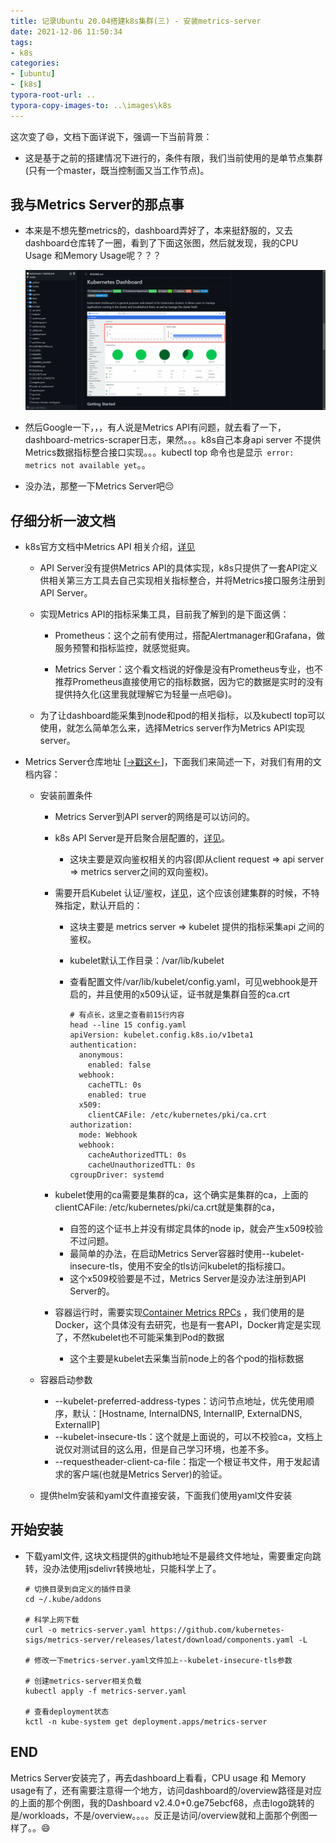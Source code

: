 ```yaml
---
title: 记录Ubuntu 20.04搭建k8s集群(三) - 安装metrics-server
date: 2021-12-06 11:50:34
tags:
- k8s
categories:
- [ubuntu]
- [k8s]
typora-root-url: ..
typora-copy-images-to: ..\images\k8s
---
```


 这次变了😄，文档下面详说下，强调一下当前背景：

- 这是基于之前的搭建情况下进行的，条件有限，我们当前使用的是单节点集群(只有一个master，既当控制面又当工作节点)。

## 我与Metrics Server的那点事

- 本来是不想先整metrics的，dashboard弄好了，本来挺舒服的，又去dashboard仓库转了一圈，看到了下面这张图，然后就发现，我的CPU Usage 和Memory Usage呢？？？

  ![](/images/k8s/dashboard-sample.jpg)

- 然后Google一下，，，有人说是Metrics API有问题，就去看了一下，dashboard-metrics-scraper日志，果然。。。k8s自己本身api server 不提供Metrics数据指标整合接口实现。。。kubectl top 命令也是显示` error: metrics not available yet`。。

- 没办法，那整一下Metrics Server吧😔

## 仔细分析一波文档

- k8s官方文档中Metrics API 相关介绍，[详见](https://kubernetes.io/zh/docs/tasks/debug-application-cluster/resource-metrics-pipeline/)

  - API Server没有提供Metrics API的具体实现，k8s只提供了一套API定义供相关第三方工具去自己实现相关指标整合，并将Metrics接口服务注册到API Server。

  - 实现Metrics API的指标采集工具，目前我了解到的是下面这俩：
    - Prometheus：这个之前有使用过，搭配Alertmanager和Grafana，做服务预警和指标监控，就感觉挺爽。

    - Metrics Server：这个看文档说的好像是没有Prometheus专业，也不推荐Prometheus直接使用它的指标数据，因为它的数据是实时的没有提供持久化(这里我就理解它为轻量一点吧😄)。

  - 为了让dashboard能采集到node和pod的相关指标，以及kubectl top可以使用，就怎么简单怎么来，选择Metrics server作为Metrics API实现server。

- Metrics Server仓库地址 [[->戳这<-](https://github.com/kubernetes-sigs/metrics-server)]，下面我们来简述一下，对我们有用的文档内容：

  - 安装前置条件

    - Metrics Server到API server的网络是可以访问的。

    - k8s API Server是开启聚合层配置的，[详见](https://kubernetes.io/zh/docs/tasks/extend-kubernetes/configure-aggregation-layer/)。

      - 这块主要是双向鉴权相关的内容(即从client request => api server => metrics server之间的双向鉴权)。

    - 需要开启Kubelet 认证/鉴权，[详见](https://kubernetes.io/zh/docs/reference/command-line-tools-reference/kubelet-authentication-authorization/)，这个应该创建集群的时候，不特殊指定，默认开启的：

      - 这块主要是 metrics server => kubelet 提供的指标采集api 之间的鉴权。

      - kubelet默认工作目录：/var/lib/kubelet

      - 查看配置文件/var/lib/kubelet/config.yaml，可见webhook是开启的，并且使用的x509认证，证书就是集群自签的ca.crt

        ```shell
        # 有点长，这里之查看前15行内容
        head --line 15 config.yaml
        apiVersion: kubelet.config.k8s.io/v1beta1
        authentication:
          anonymous:
            enabled: false
          webhook:
            cacheTTL: 0s
            enabled: true
          x509:
            clientCAFile: /etc/kubernetes/pki/ca.crt
        authorization:
          mode: Webhook
          webhook:
            cacheAuthorizedTTL: 0s
            cacheUnauthorizedTTL: 0s
        cgroupDriver: systemd
        ```

    - kubelet使用的ca需要是集群的ca，这个确实是集群的ca，上面的clientCAFile: /etc/kubernetes/pki/ca.crt就是集群的ca，
      - 自签的这个证书上并没有绑定具体的node ip，就会产生x509校验不过问题。
      - 最简单的办法，在启动Metrics Server容器时使用--kubelet-insecure-tls，使用不安全的tls访问kubelet的指标接口。
      - 这个x509校验要是不过，Metrics Server是没办法注册到API Server的。
    - 容器运行时，需要实现[Container Metrics RPCs](https://github.com/kubernetes/community/blob/master/contributors/devel/sig-node/cri-container-stats.md) ，我们使用的是Docker，这个具体没有去研究，也是有一套API，Docker肯定是实现了，不然kubelet也不可能采集到Pod的数据
      - 这个主要是kubelet去采集当前node上的各个pod的指标数据

  - 容器启动参数

    - --kubelet-preferred-address-types：访问节点地址，优先使用顺序，默认：[Hostname, InternalDNS, InternalIP, ExternalDNS, ExternalIP]
    - --kubelet-insecure-tls：这个就是上面说的，可以不校验ca，文档上说仅对测试目的这么用，但是自己学习环境，也差不多。
    - --requestheader-client-ca-file：指定一个根证书文件，用于发起请求的客户端(也就是Metrics Server)的验证。

  - 提供helm安装和yaml文件直接安装，下面我们使用yaml文件安装

##  开始安装

- 下载yaml文件, 这块文档提供的github地址不是最终文件地址，需要重定向跳转，没办法使用jsdelivr转换地址，只能科学上了。

  ```shell
  # 切换目录到自定义的插件目录
  cd ~/.kube/addons
  
  # 科学上网下载
  curl -o metrics-server.yaml https://github.com/kubernetes-sigs/metrics-server/releases/latest/download/components.yaml -L
  
  # 修改一下metrics-server.yaml文件加上--kubelet-insecure-tls参数
  
  # 创建metrics-server相关负载
  kubectl apply -f metrics-server.yaml
  
  # 查看deployment状态
  kctl -n kube-system get deployment.apps/metrics-server
  ```

## END

Metrics Server安装完了，再去dashboard上看看，CPU usage 和 Memory usage有了，还有需要注意得一个地方，访问dashboard的/overview路径是对应的上面的那个例图，我的Dashboard v2.4.0+0.ge75ebcf68，点击logo跳转的是/workloads，不是/overview。。。。反正是访问/overview就和上面那个例图一样了。。😄

